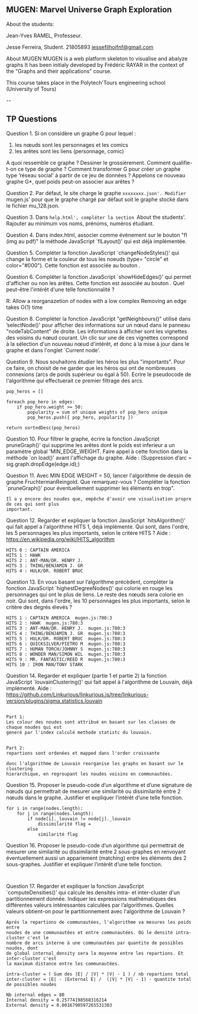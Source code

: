 MUGEN: Marvel Universe Graph Exploration
--


About the students:

Jean-Yves RAMEL, Professeur.

Jesse Ferreira, Student.
21805893
jessefilhojfnf@gmail.com


About MUGEN
MUGEN is a web platform skeleton to visualise and abalyze graphs It has been 
initialy developed by Frédéric RAYAR in the context of the "Graphs and their applications" course.

This course takes place in the Polytech'Tours engineering school (University of Tours)



--

TP Questions
--

Question 1. Si on considère un graphe G pour lequel :
1. les nœuds sont les personnages et les comics
2. les arêtes sont les liens (personnage, comic)

A quoi ressemble ce graphe ? Dessiner le grossièrement. Comment 
qualifie-t-on ce type de graphe ?
Comment transformer G pour créer un graphe type ‘réseau social' à partir de ce jeu de données ?
Appelons ce nouveau graphe G*, quel poids peut-on associer aux arêtes ?


Question 2. Par défaut, le site charge le graphe `xxxxxxxx.json'. Modifier `mugen.js' pour que le
graphe chargé par défaut soit le graphe stocké dans le fichier mu_128.json. 

Question 3. Dans `help.html', compléter la section `About the students'. Rajouter au minimum vos
noms, prénoms, numéros étudiant.


Question 4. Dans index.html, associer comme évènement sur le bouton "fl (img au pdf)" la méthode JavaScript
`flLayout()' qui est déjà implémentée.

Question 5. Compléter la fonction JavaScript `changeNodeStyles()' qui change la forme et la couleur
de tous les noeuds (type= "circle" et color="#000"). Cette fonction est associée au bouton .


Question 6. Compléter la fonction JavaScript `showHideEdges()' qui permet d'afficher ou non les
arêtes. Cette fonction est associée au bouton . 
Quel peut-être l'intérêt d'une telle fonctionnalité ?

R: Allow a reorganazetion of nodes with a low complex
Removing an edge takes O(1) time

Question 8. Compléter la fonction JavaScript "getNeighbours()" utilisé dans ’selectNode()' pour
afficher des informations sur un nœud dans le panneau "nodeTabContent" de droite. Les informations
à afficher sont les vignettes des voisins du nœud courant. Un clic sur une de ces vignettes correspond
à la sélection d'un nouveau nœud d'intérêt, et donc à la mise à jour dans le graphe et dans l'onglet
`Current node'.

Question 9. Nous souhaitons étudier les héros les plus "importants". Pour ce faire, on choisit de ne
garder que les héros qui ont de nombreuses connexions (arcs de poids supérieur ou égal à 50). Ecrire
le pseudocode de l'algorithme qui effectuerait ce premier filtrage des arcs.

```
pop_heros = []

foreach pop_hero in edges:
    if pop_hero.weight >= 50:
        popularity = sum of unique weights of pop_hero unique 
        pop_heros.push({ pop_hero, popularity })
     
return sortedDesc(pop_heros)
```

Question 10. Pour filtrer le graphe, écrire la fonction JavaScript pruneGraph()' qui supprime les arêtes
dont le poids est inferieur a un paramètre global 'MIN_EDGE_WEIGHT. Faire appel à cette fonction
dans la méthode `on load()' avant l'affichage du graphe.
Aide : (Suppression d’arc = sig.graph.dropEdge(edge.id);)

Question 11. Avec MIN EDGE WEIGHT = 50, lancer l'algorithme de dessin de graphe FruchtermanReingold. Que remarquez-vous ? Compléter la fonction `pruneGraph()' pour éventuellement supprimer
les éléments en trop".

```
Il a y encore des noudes que, empêche d'avoir une visualisation propre de ces qui sont plus 
important.
```

Question 12. Regarder et expliquer la fonction JavaScript `hitsAlgorithm()' qui fait appel a
l'algorithme HITS 1, déjà implémente. Qui sont, dans l'ordre, les 5 personnages les plus importants,
selon le critère HITS ?
Aide : https://en.wikipedia.org/wiki/HITS_algorithm

```
HITS 0 : CAPTAIN AMERICA 
HITS 1 : HAWK  
HITS 2 : ANT-MAN/DR. HENRY J.  
HITS 3 : THING/BENJAMIN J. GR  
HITS 4 : HULK/DR. ROBERT BRUC
```
Question 13. En vous basant sur l’algorithme précèdent, compléter la fonction JavaScript
`highestDegreeNodes()' qui colorie en rouge les personnages qui ont le plus de liens. Le reste des
nœuds sera colorie en noir. Qui sont, dans l'ordre, les 10 personnages les plus importants, selon le
critère des degrés élevés ?

```
HITS 1 : CAPTAIN AMERICA  mugen.js:780:3
HITS 2 : HAWK  mugen.js:780:3
HITS 3 : ANT-MAN/DR. HENRY J.  mugen.js:780:3
HITS 4 : THING/BENJAMIN J. GR  mugen.js:780:3
HITS 5 : HULK/DR. ROBERT BRUC  mugen.js:780:3
HITS 6 : QUICKSILVER/PIETRO M  mugen.js:780:3
HITS 7 : HUMAN TORCH/JOHNNY S  mugen.js:780:3
HITS 8 : WONDER MAN/SIMON WIL  mugen.js:780:3
HITS 9 : MR. FANTASTIC/REED R  mugen.js:780:3
HITS 10 : IRON MAN/TONY STARK
```

Question 14. Regarder et expliquer (partie 1 et partie 2) la fonction JavaScript `louvainClustering()'
qui fait appel à l'algorithme de Louvain, déjà implémenté.
Aide : https://github.com/Linkurious/linkurious.js/tree/linkurious-version/plugins/sigma.statistics.louvain

```

Part 1:
Les colour des noudes sont attribué en basant sur les classes de chaque noudes qui est 
generé par l'index calculé methode statistc du louvain.


Part 2:
repartions sont ordenées et mapped dans l'order croissante

donc l'algorithme de Louvain reorganise les graphs en basant sur le clustering
hierarchique, en regroupant les noudes voisins en communautées. 
```
Question 15. Proposer le pseudo-code d’un algorithme et d’une signature de nœuds qui permettrait de
mesurer une similarité ou dissimilarité entre 2 nœuds dans le graphe. Justifier et expliquer l’intérêt
d’une telle fonction. 
```
for i in range(nodes.length):
    for j in range(nodes.length):
        if node[i]._louvain != node[j]._louvain
            dissimilarité flag = 
        else 
            similarité flag

```

Question 16. Proposer le pseudo-code d’un algorithme qui permettrait de mesurer une similarité ou
dissimilarité entre 2 sous-graphes en renvoyant éventuellement aussi un appariement (matching)
entre les éléments des 2 sous-graphes. Justifier et expliquer l’intérêt d’une telle fonction. 
```


```

Question 17. Regarder et expliquer la fonction JavaScript `computeDensities()' qui calcule les densités
intra- et inter-cluster d'un partitionnement donnée. Indiquer les expressions mathématiques des
différentes valeurs intéressantes calculées par l’algorithmes. Quelles valeurs obtient-on pour le
partitionnement avec l'algorithme de Louvain ?
```
Aprés la repartions de communautées, l'algorithme va mesures les poids  entre 
noudes de une communautées et entre communautées. Oú le densité intra-cluster c'est le
nombre de arcs interne à une communautées par quantite de possibles noudes, dont
de global internal_density sera la moyenne entre les repartions. Et inter-cluster c'est
la maximum distance entre les communautées.

intra-cluster = ( Sum des |E| / |V| * |V| - 1 ) / nb repartions total
inter-cluster = |E| - |External E| /  (|V| * |V| - 1) - quantite total de possibles noudes

Nb internal edges = 80  
Internal density = 0.25774198568316214  
External density = 0.0016790597265531303

```
